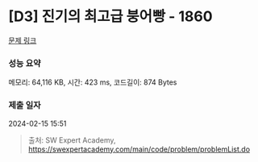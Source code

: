 # [D3] 진기의 최고급 붕어빵 - 1860 

[문제 링크](https://swexpertacademy.com/main/code/problem/problemDetail.do?contestProbId=AV5LsaaqDzYDFAXc) 

### 성능 요약

메모리: 64,116 KB, 시간: 423 ms, 코드길이: 874 Bytes

### 제출 일자

2024-02-15 15:51



> 출처: SW Expert Academy, https://swexpertacademy.com/main/code/problem/problemList.do